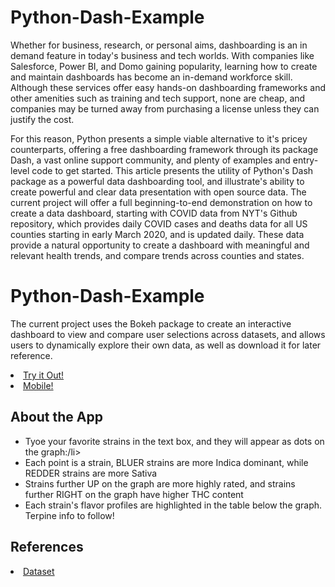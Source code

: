# Python-Dash-Example
<p>
Whether for business, research, or personal aims, dashboarding is an in demand feature in today's business and tech worlds. With companies like Salesforce, Power BI, and Domo gaining popularity, learning how to create and maintain dashboards has become an in-demand workforce skill. Although these services offer easy hands-on dashboarding frameworks and other amenities such as training and tech support, none are cheap, and companies may be turned away from purchasing a license unless they can justify the cost.
</p>
<p>
For this reason, Python presents a simple viable alternative to it's pricey counterparts, offering a free dashboarding framework through its package Dash, a vast online support community, and plenty of examples and entry-level code to get started. This article presents the utility of Python's Dash package as a powerful data dashboarding tool, and illustrate's ability to create powerful and clear data presentation with open source data. The current project will offer a full beginning-to-end demonstration on how to create a data dashboard, starting with COVID data from NYT's Github repository, which provides daily COVID cases and deaths data for all US counties starting in early March 2020, and is updated daily. These data provide a natural opportunity to create a dashboard with meaningful and relevant health trends, and compare trends across counties and states. 
</p> 

# Python-Dash-Example
<p>
The current project uses the Bokeh package to create an interactive dashboard to view and compare user selections across datasets, and allows users to dynamically explore their own data, as well as download it for later reference. 
</p>

<p>

<li><a href="https://rawcdn.githack.com/mattgr0619/Python-Dash-Example/492a50b9e395d3a1383a29359f7a957d6e3af350/desktop_app_3.19.24.html" title="Try out the dashboard!">Try it Out!</a></li>

<li><a href="https://raw.githack.com/mattgr0619/Python-Dash-Example/main/mobile_%20black_9.10.html">Mobile!</a></li>
</p>

## About the App

<ul>
    <li>Tyoe your favorite strains in the text box, and they will appear as dots on the graph:/li>
    <li>Each point is a strain, BLUER strains are more Indica dominant, while REDDER strains are more Sativa</li>
    <li>Strains further UP on the graph are more highly rated, and strains further RIGHT on the graph have higher THC content</li>
    <li>Each strain's flavor profiles are highlighted in the table below the graph. Terpine info to follow! </li>
</ul>



## References
<li><a href="https://www.kaggle.com/datasets/kingburrito666/cannabis-strains" title="Sample">Dataset</a></li>
